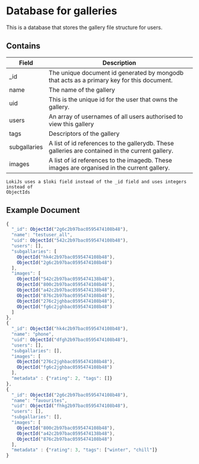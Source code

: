 # Database for galleries

This is a database that stores the gallery file structure for users.

Contains
-------------
| Field | Description|
|-------|------------|
| _id | The unique document id generated by mongodb that acts as a primary key for this document. |
| name | The name of the gallery |
| uid | This is the unique id for the user that owns the gallery. |
| users | An array of usernames of all users authorised to view this gallery |
| tags | Descriptors of the gallery |
| subgallaries | A list of id references to the gallerydb. These  galleries are contained in the current gallery. |
| images | A list of id references to the imagedb. These images are organised in the current gallery. |

```
LokiJs uses a $loki field instead of the _id field and uses integers instead of
ObjectIds
```

Example Document
----------------
```js
{
  "_id": ObjectId("2g6c2b97bac0595474108b48"),
  "name": "testuser_all",
  "uid": ObjectId("542c2b97bac0595474108b48"),
  "users": [],
  "subgallaries": [
    ObjectId("hk4c2b97bac0595474108b48"),
    ObjectId("2g6c2b97bac0595474108b48")
  ],
  "images": [
    ObjectId("542c2b97bac0595474138b48"),
    ObjectId("800c2b97bac0595474108b48"),
    ObjectId("a42c2b97bac0595474138b48"),
    ObjectId("876c2b97bac0595474108b48"),
    ObjectId("276c2jghbac0595474108b48"),
    ObjectId("fg6c2jghbac0595474108b48")
  ]
},
{
  "_id": ObjectId("hk4c2b97bac0595474108b48"),
  "name": "phone",
  "uid": ObjectId("dfgh2b97bac0595474108b48"),
  "users": [],
  "subgallaries": [],
  "images": [
    ObjectId("276c2jghbac0595474108b48"),
    ObjectId("fg6c2jghbac0595474108b48")
  ],
  "metadata" : {"rating": 2, "tags": []}
},
{
  "_id": ObjectId("2g6c2b97bac0595474108b48"),
  "name": "favourites",
  "uid": ObjectId("fhkg2b97bac0595474108b48"),
  "users": [],
  "subgallaries": [],
  "images": [
    ObjectId("800c2b97bac0595474108b48"),
    ObjectId("a42c2b97bac0595474138b48"),
    ObjectId("876c2b97bac0595474108b48")
  ],
  "metadata" : {"rating": 3, "tags": ["winter", "chill"]}
}
```
